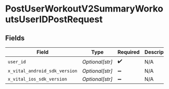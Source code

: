 # PostUserWorkoutV2SummaryWorkoutsUserIDPostRequest


## Fields

| Field                         | Type                          | Required                      | Description                   |
| ----------------------------- | ----------------------------- | ----------------------------- | ----------------------------- |
| `user_id`                     | *Optional[str]*               | :heavy_check_mark:            | N/A                           |
| `x_vital_android_sdk_version` | *Optional[str]*               | :heavy_minus_sign:            | N/A                           |
| `x_vital_ios_sdk_version`     | *Optional[str]*               | :heavy_minus_sign:            | N/A                           |